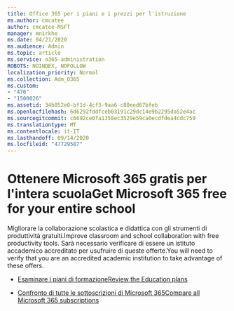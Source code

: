 ```yaml
---
title: Office 365 per i piani e i prezzi per l'istruzione
ms.author: cmcatee
author: cmcatee-MSFT
manager: mnirkhe
ms.date: 04/21/2020
ms.audience: Admin
ms.topic: article
ms.service: o365-administration
ROBOTS: NOINDEX, NOFOLLOW
localization_priority: Normal
ms.collection: Adm_O365
ms.custom:
- "476"
- "1500026"
ms.assetid: 34b852e0-bf1d-4cf3-9aa6-c80eed67bfeb
ms.openlocfilehash: 6d6292fddfceb03191c29dc14e9b2295da52e4ac
ms.sourcegitcommit: c6692ce0fa1358ec3529e59ca0ecdfdea4cdc759
ms.translationtype: MT
ms.contentlocale: it-IT
ms.lasthandoff: 09/14/2020
ms.locfileid: "47729587"
---
```

# <a name="get-microsoft-365-free-for-your-entire-school"></a><span data-ttu-id="51435-102">Ottenere Microsoft 365 gratis per l'intera scuola</span><span class="sxs-lookup"><span data-stu-id="51435-102">Get Microsoft 365 free for your entire school</span></span>

<span data-ttu-id="51435-103">Migliorare la collaborazione scolastica e didattica con gli strumenti di produttività gratuiti.</span><span class="sxs-lookup"><span data-stu-id="51435-103">Improve classroom and school collaboration with free productivity tools.</span></span> <span data-ttu-id="51435-104">Sarà necessario verificare di essere un istituto accademico accreditato per usufruire di queste offerte.</span><span class="sxs-lookup"><span data-stu-id="51435-104">You will need to verify that you are an accredited academic institution to take advantage of these offers.</span></span>
  
- [<span data-ttu-id="51435-105">Esaminare i piani di formazione</span><span class="sxs-lookup"><span data-stu-id="51435-105">Review the Education plans</span></span>](https://products.office.com/academic/compare-office-365-education-plans)

- [<span data-ttu-id="51435-106">Confronto di tutte le sottoscrizioni di Microsoft 365</span><span class="sxs-lookup"><span data-stu-id="51435-106">Compare all Microsoft 365 subscriptions</span></span>](https://products.office.com/business/compare-more-office-365-for-business-plans)